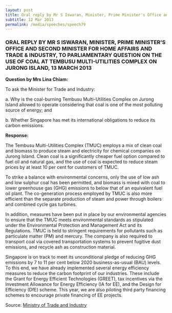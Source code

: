 ```yaml
---
layout: post
title: Oral reply by Mr S Iswaran, Minister, Prime Minister's Office and Second Minister for Home Affairs and Trade & Industry, to parliamentary question on the use of coal at Tembusu Multi-Utilities Complex on Jurong Island, 13 March 2013
subtitle: 12 Mar 2013
permalink: /media/speeches/speech79
---
```


### ORAL REPLY BY MR S ISWARAN, MINISTER, PRIME MINISTER'S OFFICE AND SECOND MINISTER FOR HOME AFFAIRS AND TRADE & INDUSTRY, TO PARLIAMENTARY QUESTION ON THE USE OF COAL AT TEMBUSU MULTI-UTILITIES COMPLEX ON JURONG ISLAND, 13 MARCH 2013

**Question by Mrs Lina Chiam:**

To ask the Minister for Trade and Industry:

a. Why is the coal-burning Tembusu Multi-Utilities Complex on Jurong Island allowed to operate considering that coal is one of the most polluting source of energy; and

b. Whether Singapore has met its international obligations to reduce its carbon emissions.

**Response:**

The Tembusu Multi-Utilities Complex (TMUC) employs a mix of clean coal and biomass to produce steam and electricity for chemical companies on Jurong Island. Clean coal is a significantly cheaper fuel option compared to fuel oil and natural gas, and the use of coal is expected to reduce steam prices by at least 10 per cent for customers of TMUC. 

To strike a balance with environmental concerns, only the use of low ash and low sulphur coal has been permitted, and biomass is mixed with coal to lower greenhouse gas (GHG) emissions to below that of an equivalent fuel oil plant. The co-generation process employed by TMUC is also more efficient than the separate production of steam and power through boilers and combined cycle gas turbines. 

In addition, measures have been put in place by our environmental agencies to ensure that the TMUC meets environmental standards as stipulated under the Environmental Protection and Management Act and its Regulations. TMUC is held to stringent requirements for pollutants such as particulate matter (PM) and mercury. The company is also required to transport coal via covered transportation systems to prevent fugitive dust emissions, and recycle ash as construction material. 

Singapore is on track to meet its unconditional pledge of reducing GHG emissions by 7 to 11 per cent below 2020 business-as-usual (BAU) levels. To this end, we have already implemented several energy efficiency measures to reduce the carbon footprint of our industries. These include the Grant for Energy Efficient Technologies (GREET), tax incentives via the Investment Allowance for Energy Efficiency (IA for EE), and the Design for Efficiency (DfE) scheme. This year, we are also piloting third party financing schemes to encourage private financing of EE projects.

Source: [<a href="https://www.mti.gov.sg/" target="_blank">Ministry of Trade and Industry </a>](https://www.mti.gov.sg/)